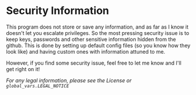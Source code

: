 # Security Information

This program does not store or save any information, and as far as I know it doesn't let you escalate privileges. So the most pressing security issue is to keep keys, passwords and other sensitive information hidden from the github. This is done by setting up default config files (so you know how they look like) and having custom ones with information attuned to me.

However, if you find some security issue, feel free to let me know and I'll get right on it!

_For any legal information, please see the License or `global_vars.LEGAL_NOTICE`_